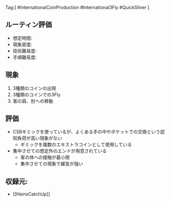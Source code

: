 Tag:[
#InternationalCoinProduction
#International3Fly
#QuickSilver
]

## ルーティン評価
- 想定時間:
- 現象密度:
- 技術難易度:
- 手順難易度:


## 現象
1. 3種類のコインの出現
2. 3種類のコインでの3Fly
3. 客の肩、肘への移動

## 評価
- CSBギミックを使っているが、よくある手の中やポケットでの交換という認知負荷が高い現象がない
	- ギミックを複数のエキストラコインとして使用している
- 集中させての想定外のエンドが用意されている
	- 客の体への接触が最小限
	- 集中させての現象で緩急が強い


## 収録元:
- [[HeinsCatchUp]]
